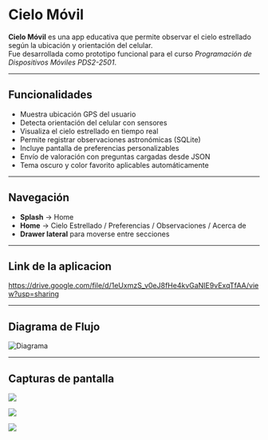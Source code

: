#  Cielo Móvil

**Cielo Móvil** es una app educativa que permite observar el cielo estrellado según la ubicación y orientación del celular.  
Fue desarrollada como prototipo funcional para el curso *Programación de Dispositivos Móviles PDS2-2501*.

---

##  Funcionalidades

-  Muestra ubicación GPS del usuario
-  Detecta orientación del celular con sensores
-  Visualiza el cielo estrellado en tiempo real
-  Permite registrar observaciones astronómicas (SQLite)
-  Incluye pantalla de preferencias personalizables
-  Envío de valoración con preguntas cargadas desde JSON
-  Tema oscuro y color favorito aplicables automáticamente

---

##  Navegación

- **Splash** → Home  
- **Home** → Cielo Estrellado / Preferencias / Observaciones / Acerca de  
- **Drawer lateral** para moverse entre secciones

---

## Link de la aplicacion

https://drive.google.com/file/d/1eUxmzS_v0eJ8fHe4kvGaNIE9vExqTfAA/view?usp=sharing

---

## Diagrama de Flujo

![Diagrama](imagenes/Diamgrama.jpg)

---
##  Capturas de pantalla

![](imagenes/1.png)

![](imagenes/2.png)

![](imagenes/3.png)

